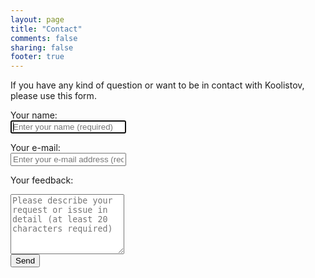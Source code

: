 ```yaml
---
layout: page
title: "Contact"
comments: false
sharing: false
footer: true
---
```


If you have any kind of question or want to be in contact with Koolistov, please use this form.

<form action="http://octopress.koolistov.appspot.com/sendcontact" method="post">
        
<label for="id_name">Your name: </label><br />
<input name="name" id="id_name" type="text" required autofocus placeholder="Enter your name (required)"><br />

<label for="id_email">Your e-mail: </label><br />
<input name="email" id="id_email" type="email" required  placeholder="Enter your e-mail address (required)"><br />

<label for="id_content">Your feedback: </label><br />
<textarea name="content" id="id_content" required placeholder="Please describe your request or issue in detail (at least 20 characters required)" rows="6"></textarea><br />

<input class="submit" type="submit" value="Send" />

<!-- fails in firefox because it supports the required stuff onclick="this.disabled = true; this.value = 'Submitting'; this.form.submit();" -->

</form>